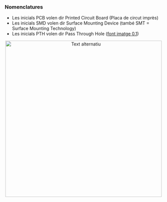 ### Nomenclatures  
- Les inicials PCB volen dir Printed Circuit Board (Placa de circut imprès)
- Les inicials SMD volen dir Surface Mounting Device (també SMT = Surface Mounting Technology)
- Les inicials PTH volen dir Pass Through Hole ([font imatge 0.1](https://pcbcentral.com/wp-content/uploads/2022/06/Resistencias.jpg))
<p align="center">
  <img src="https://pcbcentral.com/wp-content/uploads/2022/06/Resistencias.jpg" alt="Text alternatiu" width="500"/>
</p>
